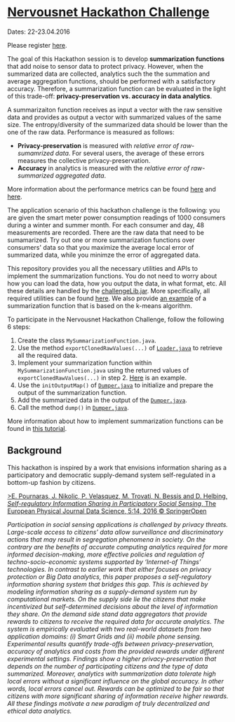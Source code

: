 # [Nervousnet Hackathon Challenge](https://github.com/epournaras/Nervousnet-Hackathon-Challenge/blob/master/tutorial/tutorial_v1.1.pdf)

Dates: 22-23.04.2016

Please register [here](http://phplist.inn.ac/?p=subscribe&id=2).

The goal of this Hackathon session is to develop __summarization functions__ that add noise to sensor data to protect privacy. However, when the summarized data are collected, analytics such the the summation and average aggregation functions, should be performed with a satisfactory accuracy. Therefore, a summarization function can be evaluated in the light of this trade-off: __privacy-preservation vs. accuracy in data analytics__. 

A summarizaiton function receives as input a vector with the raw sensitive data and provides as output a vector with summarized values of the same size. The entropy/diversity of the summarized data should be lower than the one of the raw data. Performance is measured as follows: 

* __Privacy-preservation__ is measured with _relative error of raw-sumamrized data_. For several users, the average of these errors measures the collective privacy-preservation. 
* __Accuracy__ in analytics is measured with the _relative error of raw-summarized aggregated data_. 

More information about the performance metrics can be found [here](https://github.com/epournaras/Nervousnet-Hackathon-Challenge/blob/master/papers/Self-regulatory-information-sharing-in-participatory-social-sensing.pdf) and [here](https://github.com/epournaras/Nervousnet-Hackathon-Challenge/blob/master/presentations/information-sharing.pdf). 

The application scenario of this hackathon challenge is the following: you are given the smart meter power consumption readings of 1000 consumers during a winter and summer month. For each consumer and day, 48 measurements are recorded. There are the raw data that need to be sumamarized. Try out one or more summarization functions over consumers' data so that you maximize the average local error of summarized data, while you minimze the error of aggregated data. 

This repository provides you all the necessary utilities and APIs to implement the summarization functions. You do not need to worry about how you can load the data, how you output the data, in what format, etc. All these details are handled by the [challengeLib.jar](https://github.com/epournaras/Nervousnet-Hackathon-Challenge/blob/master/ChallengeLib/challengeLib.jar). More specifically, all required utilities can be found [here](https://github.com/epournaras/Nervousnet-Hackathon-Challenge/tree/master/ChallengeLib/src/nervousnet/challenge). We also provide [an example](https://github.com/epournaras/Nervousnet-Hackathon-Challenge/tree/master/ChallengeLib/src/test) of a summarization function that is based on the k-means algorithm. 

To participate in the Nervousnet Hackathon Challenge, follow the following 6 steps:

1. Create the class ```MySummarizationFunction.java```. 
2. Use the method ```exportClonedRawValues(...)``` of [```Loader.java```](https://github.com/epournaras/Nervousnet-Hackathon-Challenge/blob/master/ChallengeLib/src/nervousnet/challenge/Loader.java) to retrieve all the required data.
3. Implement your summarization function within ```MySummarizationFunction.java``` using the returned values of ```exportClonedRawValues(...)``` in step 2. [Here](https://github.com/epournaras/Nervousnet-Hackathon-Challenge/blob/master/ChallengeLib/src/test/Tester.java) is an example.
4. Use the ```initOutputMap()``` of [```Dumper.java```](https://github.com/epournaras/Nervousnet-Hackathon-Challenge/blob/master/ChallengeLib/src/nervousnet/challenge/Dumper.java) to initialize and prepare the output of the summarization function. 
5. Add the summarized data in the output of the [```Dumper.java```](https://github.com/epournaras/Nervousnet-Hackathon-Challenge/blob/master/ChallengeLib/src/nervousnet/challenge/Dumper.java).
6. Call the method ```dump()``` in [```Dumper.java```](https://github.com/epournaras/Nervousnet-Hackathon-Challenge/blob/master/ChallengeLib/src/nervousnet/challenge/Dumper.java). 

More information about how to implement summarization functions can be found in [this tutorial](https://github.com/epournaras/Nervousnet-Hackathon-Challenge/blob/master/tutorial/tutorial_v1.1.pdf). 


Background
---

This hackathon is inspired by a work that envisions information sharing as a participatory and democratic supply-demand system self-regulated in a bottom-up fashion by citizens. 

[>E. Pournaras, J. Nikolic, P. Velasquez, M. Trovati, N. Bessis and D. Helbing, _Self-regulatory Information Sharing in Participatory Social Sensing_, The European Physical Journal Data Science, 5:14, 2016 © SpringerOpen](http://epjdatascience.springeropen.com/articles/10.1140/epjds/s13688-016-0074-4)

_Participation in social sensing applications is challenged by privacy threats. Large-scale access to citizens’ data allow surveillance and discriminatory actions that may result in segregation phenomena in society. On the contrary are the benefits of accurate computing analytics required for more informed decision-making, more effective policies and regulation of techno-socio-economic systems supported by ‘Internet-of Things’ technologies. In contrast to earlier work that either focuses on privacy protection or Big Data analytics, this paper proposes a self-regulatory information sharing system that bridges this gap. This is achieved by modeling information sharing as a supply-demand system run by computational markets. On the supply side lie the citizens that make incentivized but self-determined decisions about the level of information they share. On the demand side stand data aggregators that provide rewards to citizens to receive the required data for accurate analytics. The system is empirically evaluated with two real-world datasets from two application domains: (i) Smart Grids and (ii) mobile phone sensing. Experimental results quantify trade-offs between privacy-preservation, accuracy of analytics and costs from the provided rewards under different experimental settings. Findings show a higher privacy-preservation that depends on the number of participating citizens and the type of data summarized. Moreover, analytics with summarization data tolerate high local errors without a significant influence on the global accuracy. In other words, local errors cancel out. Rewards can be optimized to be fair so that citizens with more significant sharing of information receive higher rewards. All these findings motivate a new paradigm of truly decentralized and ethical data analytics._
